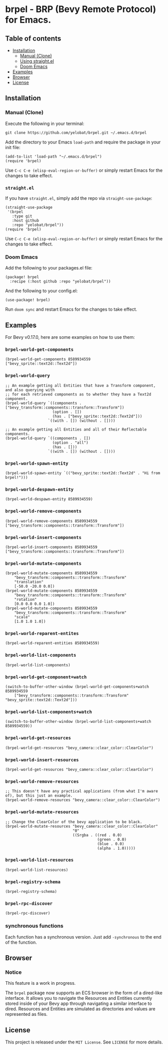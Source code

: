 # brpel - BRP (Bevy Remote Protocol) for Emacs.

## Table of contents

- [Installation](#installation)
  - [Manual (Clone)](#manual-clone)
  - [Using straight.el](#straightel)
  - [Doom Emacs](#doom-emacs)
- [Examples](#examples)
- [Browser](#browser)
- [License](#license)

## Installation

### Manual (Clone)

Execute the following in your terminal:

``` shell
git clone https://github.com/yelobat/brpel.git ~/.emacs.d/brpel
```

Add the directory to your Emacs `load-path` and require the package in your init file:

``` emacs-lisp
(add-to-list 'load-path "~/.emacs.d/brpel")
(require 'brpel)
```

Use `C-c C-e (elisp-eval-region-or-buffer)` or simply restart Emacs for the changes to take effect.

### **`straight.el`**

If you have `straight.el`, simply add the repo via `straight-use-package`:

``` emacs-lisp
(straight-use-package
 '(brpel
   :type git
   :host github
   :repo "yelobat/brpel"))
(require 'brpel)
```

Use `C-c C-e (elisp-eval-region-or-buffer)` or simply restart Emacs for the changes to take effect.

### Doom Emacs

Add the following to your packages.el file:

``` emacs-lisp
(package! brpel
  :recipe (:host github :repo "yelobat/brpel"))
```

And the following to your config.el:

``` emacs-lisp
(use-package! brpel)
```

Run `doom sync` and restart Emacs for the changes to take effect.

## Examples

For Bevy v0.17.0, here are some examples on how to use them:

### `brpel-world-get-components`

``` emacs-lisp
(brpel-world-get-components 8589934559 ["bevy_sprite::text2d::Text2d"])
```

### `brpel-world-query`

``` emacs-lisp
;; An example getting all Entities that have a Transform component, and also querying with
;; for each retrieved components as to whether they have a Text2d component.
(brpel-world-query `((components . ["bevy_transform::components::transform::Transform"])
                     (option . [])
                     (has . ["bevy_sprite::text2d::Text2d"]))
                   `((with . []) (without . [])))

;; An example getting all Entities and all of their Reflectable components.
(brpel-world-query `((components . [])
                     (option . "all")
                     (has . []))
                   `((with . []) (without . [])))
```

### `brpel-world-spawn-entity`

``` emacs-lisp
(brpel-world-spawn-entity `(("bevy_sprite::text2d::Text2d" . "Hi from brpel!")))
```

### `brpel-world-despawn-entity`
``` emacs-lisp
(brpel-world-despawn-entity 8589934559)
```

### `brpel-world-remove-components`
``` emacs-lisp
(brpel-world-remove-components 8589934559 ["bevy_transform::components::transform::Transform"])
```

### `brpel-world-insert-components`
``` emacs-lisp
(brpel-world-insert-components 8589934559 ["bevy_transform::components::transform::Transform"])
```

### `brpel-world-mutate-components`
``` emacs-lisp
(brpel-world-mutate-components 8589934559
    "bevy_transform::components::transform::Transform"
    "translation" 
    [-50.0 -20.0 0.0])
(brpel-world-mutate-components 8589934559 
    "bevy_transform::components::transform::Transform"
    "rotation"
    [0.0 0.0 0.0 1.0])
(brpel-world-mutate-components 8589934559 
    "bevy_transform::components::transform::Transform"
    "scale"
    [1.0 1.0 1.0])
```

### `brpel-world-reparent-entites`

``` emacs-lisp
(brpel-world-reparent-entities 8589934559)
```

### `brpel-world-list-components`

``` emacs-lisp
(brpel-world-list-components)
```

### `brpel-world-get-component+watch`
``` emacs-lisp
(switch-to-buffer-other-window (brpel-world-get-components+watch 8589934559 
    ["bevy_transform::components::transform::Transform" "bevy_sprite::text2d::Text2d"]))
```

### `brpel-world-list-components+watch`

``` emacs-lisp
(switch-to-buffer-other-window (brpel-world-list-components+watch 8589934559))
```

### `brpel-world-get-resources`

``` emacs-lisp
(brpel-world-get-resources "bevy_camera::clear_color::ClearColor")
```

### `brpel-world-insert-resources`

``` emacs-lisp
(brpel-world-get-resources "bevy_camera::clear_color::ClearColor")
```

### `brpel-world-remove-resources`

``` emacs-lisp
;; This doesn't have any practical applications (from what I'm aware of), but this just an example.
(brpel-world-remove-resources "bevy_camera::clear_color::ClearColor")
```

### `brpel-world-mutate-resources`

``` emacs-lisp
;; Change the ClearColor of the bevy application to be black.
(brpel-world-mutate-resources "bevy_camera::clear_color::ClearColor"
                              "0" `
                              ((Srgba . ((red . 0.0)
                                         (green . 0.0)
                                         (blue . 0.0)
                                         (alpha . 1.0)))))
```

### `brpel-world-list-resources`

``` emacs-lisp
(brpel-world-list-resources)
```

### `brpel-registry-schema`

``` emacs-lisp
(brpel-registry-schema)
```

### `brpel-rpc-discover`

``` emacs-lisp
(brpel-rpc-discover)
```

### synchronous functions 

Each function has a synchronous version. Just add `-synchronous` to the end of the function.

## Browser

### Notice

This feature is a work in progress.

The `brpel` package now supports an ECS browser in the form of a dired-like
interface. It allows you to navigate the Resources and Entities currently stored
inside of your Bevy app through navigating a similar interface to dired.
Resources and Entities are simulated as directories and values are represented
as files.

## License

This project is released under the `MIT License`. See `LICENSE` for more details.
